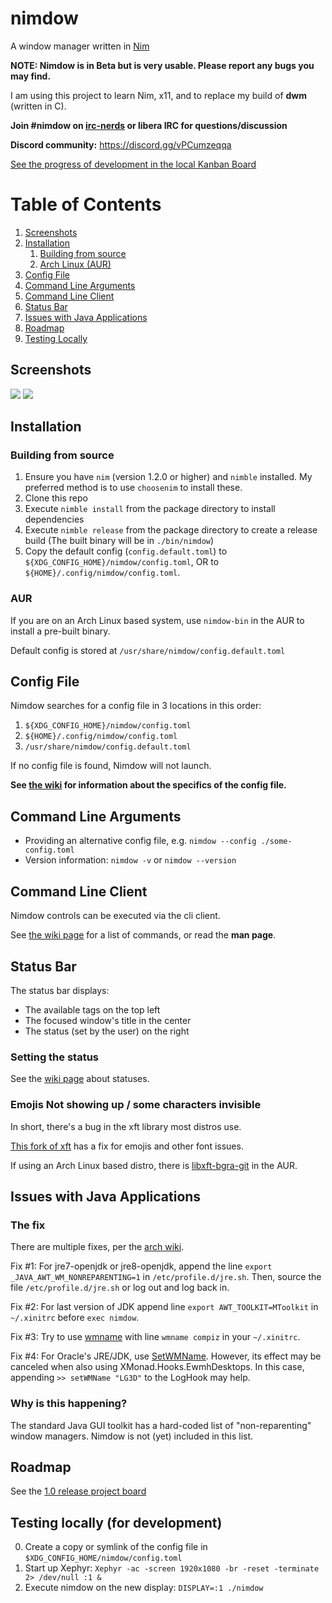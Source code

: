 # nimdow

A window manager written in [Nim](https://nim-lang.org/)

**NOTE: Nimdow is in Beta but is very usable. Please report any bugs you may find.**

I am using this project to learn Nim, x11, and to replace my build of **dwm** (written in C).

**Join #nimdow on [irc-nerds](https://webchat.irc-nerds.net/#/connect) or libera IRC for questions/discussion**

**Discord community:** https://discord.gg/vPCumzeqqa

[See the progress of development in the local Kanban Board](https://github.com/avahe-kellenberger/nimdow/projects/1?fullscreen=true)

# Table of Contents

1. [Screenshots](#screenshots)
2. [Installation](#installation)
    1. [Building from source](#building)
    2. [Arch Linux (AUR)](#aur)
3. [Config File](#config)
4. [Command Line Arguments](#cli)
5. [Command Line Client](#cli-client)
6. [Status Bar](#statusbar)
7. [Issues with Java Applications](#issues-with-java-applications)
8. [Roadmap](#roadmap)
9. [Testing Locally](#testing)


## Screenshots

![](https://user-images.githubusercontent.com/34498340/84605679-209c3d80-ae6d-11ea-8823-09b2c8626b55.png)
![](https://user-images.githubusercontent.com/34498340/85915010-bf338180-b811-11ea-990d-7b56c13887f9.png)

## Installation

### Building from source <a name="building"></a>

1. Ensure you have `nim` (version 1.2.0 or higher) and `nimble` installed. My preferred method is to use `choosenim` to install these.
2. Clone this repo
3. Execute `nimble install` from the package directory to install dependencies
4. Execute `nimble release` from the package directory to create a release build (The built binary will be in `./bin/nimdow`)
5. Copy the default config (`config.default.toml`) to `${XDG_CONFIG_HOME}/nimdow/config.toml`, OR to `${HOME}/.config/nimdow/config.toml`.

### AUR

If you are on an Arch Linux based system, use `nimdow-bin` in the AUR to install a pre-built binary.

Default config is stored at `/usr/share/nimdow/config.default.toml`

## Config File <a name="config"></a>

Nimdow searches for a config file in 3 locations in this order:

1. `${XDG_CONFIG_HOME}/nimdow/config.toml`
2. `${HOME}/.config/nimdow/config.toml`
3. `/usr/share/nimdow/config.default.toml`

If no config file is found, Nimdow will not launch.

**See [the wiki](https://github.com/avahe-kellenberger/nimdow/wiki/User-Configuration-File) for information about the specifics of the config file.**

## Command Line Arguments <a name="cli"></a>

- Providing an alternative config file, e.g. `nimdow --config ./some-config.toml`
- Version information: `nimdow -v` or `nimdow --version`

## Command Line Client <a name="cli-client"></a>

Nimdow controls can be executed via the cli client.

See [the wiki page](https://github.com/avahe-kellenberger/nimdow/wiki/CLI-Client) for a list of commands,
or read the **man page**.

## Status Bar <a name="statusbar"></a>

The status bar displays:
- The available tags on the top left
- The focused window's title in the center
- The status (set by the user) on the right

### Setting the status <a name="setting-status"></a>

See the [wiki page](https://github.com/avahe-kellenberger/nimdow/wiki/Setting-the-status) about statuses.

### Emojis Not showing up / some characters invisible

In short, there's a bug in the xft library most distros use.

[This fork of xft](https://gitlab.freedesktop.org/xorg/lib/libxft) has a fix for emojis and other font issues.

If using an Arch Linux based distro, there is [libxft-bgra-git](https://aur.archlinux.org/packages/libxft-bgra-git/) in the AUR.

## Issues with Java Applications

### The fix

There are multiple fixes, per the [arch wiki](https://wiki.archlinux.org/index.php/Java#Gray_window,_applications_not_resizing_with_WM,_menus_immediately_closing).

Fix #1:
For jre7-openjdk or jre8-openjdk, append the line `export _JAVA_AWT_WM_NONREPARENTING=1` in `/etc/profile.d/jre.sh`.
Then, source the file `/etc/profile.d/jre.sh` or log out and log back in.

Fix #2:
For last version of JDK append line `export AWT_TOOLKIT=MToolkit` in `~/.xinitrc` before `exec nimdow`.

Fix #3:
Try to use [wmname](https://tools.suckless.org/x/wmname/) with line `wmname compiz` in your `~/.xinitrc`.

Fix #4:
For Oracle's JRE/JDK, use [SetWMName](https://wiki.haskell.org/Xmonad/Frequently_asked_questions#Using_SetWMName).
However,
its effect may be canceled when also using XMonad.Hooks.EwmhDesktops.
In this case,
appending `>> setWMName "LG3D"` to the LogHook may help.

### Why is this happening?

The standard Java GUI toolkit has a hard-coded list of "non-reparenting" window managers.
Nimdow is not (yet) included in this list.

## Roadmap

See the [1.0 release project board](https://github.com/avahe-kellenberger/nimdow/projects/1)

## Testing locally (for development) <a name="testing"></a>

0. Create a copy or symlink of the config file in `$XDG_CONFIG_HOME/nimdow/config.toml`
1. Start up Xephyr: `Xephyr -ac -screen 1920x1080 -br -reset -terminate 2> /dev/null :1 &`
2. Execute nimdow on the new display: `DISPLAY=:1 ./nimdow`

